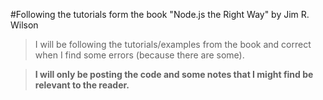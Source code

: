 #Following the tutorials form the book "Node.js the Right Way" by Jim R. Wilson

>I will be following the tutorials/examples from the book and correct when I find some errors (because there are some).

>__I will only be posting the code and some notes that I might find be relevant to the reader.__
